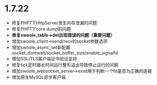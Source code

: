 # 1.7.22

* 修复PHP7下HttpServer发生内存泄漏的问题
* 修复PHP7下core dump的问题
* __修复swoole_table->del出现错误的问题（重要问题）__
* 增加swoole_client->send/recv的socket参数选项
* 增加swoole_async_set新配置socket_dontwait/socket_buffer_size/enable_signalfd
* 增加SSL/TLS客户端证书验证支持
* 修复tick定时器长时间运行整形溢出导致停止运行的问题
* 增加swoole_websocket_server->exist用于判断一个fd是否为正确的连接
* 增加原生MySQL异步客户端
